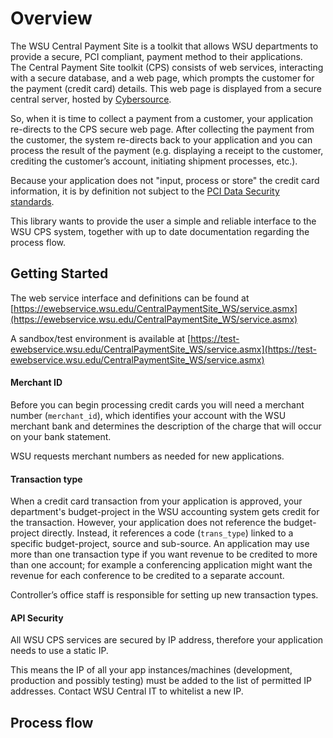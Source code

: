 # Overview

The WSU Central Payment Site is a toolkit that allows WSU departments to provide a secure, PCI compliant, 
 payment method to their applications.<br>
The Central Payment Site toolkit (CPS) consists of web services, interacting with a secure database, and a web page,
 which prompts the customer for the payment (credit card) details. This web page is displayed from a secure central 
 server, hosted by [Cybersource](https://www.cybersource.com).

So, when it is time to collect a payment from a customer, your application re-directs to the CPS secure web page. 
 After collecting the payment from the customer, the system re-directs back to your application and you can 
 process the result of the payment (e.g. displaying a receipt to the customer, crediting the customer’s account, 
 initiating shipment processes, etc.).
 
Because your application does not "input, process or store" the credit card information, it is by definition not 
 subject to the [PCI Data Security standards](https://en.wikipedia.org/wiki/Payment_Card_Industry_Data_Security_Standard).
 
This library wants to provide the user a simple and reliable interface to the WSU CPS system, together with
 up to date documentation regarding the process flow.


## Getting Started

The web service interface and definitions can be found at
[https://ewebservice.wsu.edu/CentralPaymentSite_WS/service.asmx](https://ewebservice.wsu.edu/CentralPaymentSite_WS/service.asmx)

A sandbox/test environment is available at
 [https://test-ewebservice.wsu.edu/CentralPaymentSite_WS/service.asmx](https://test-ewebservice.wsu.edu/CentralPaymentSite_WS/service.asmx)


#### Merchant ID

Before you can begin processing credit cards you will need a merchant number (`merchant_id`), which identifies your account with the WSU 
merchant bank and determines the description of the charge that will occur on your bank statement.

WSU requests merchant numbers as needed for new applications.

#### Transaction type

When a credit card transaction from your application is approved, your department's budget-project in the WSU 
 accounting system gets credit for the transaction. However, your application does not reference the budget-project 
 directly. Instead, it references a code (`trans_type`) linked to a specific budget-project, source and sub-source.
 An application may use more than one transaction type if you want revenue to be credited to more than one account; for example
 a conferencing application might want the revenue for each conference to be credited to a separate account.

Controller’s office staff is responsible for setting up new transaction types.

#### API Security

All WSU CPS services are secured by IP address, therefore your application needs to use a static IP.

This means the IP of all your app instances/machines (development, production and possibly testing) must be added to the list 
 of permitted IP addresses.
 Contact WSU Central IT to whitelist a new IP.


## Process flow

